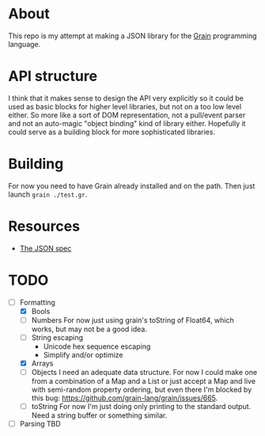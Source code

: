 # About
This repo is my attempt at making a JSON library for the [Grain](https://grain-lang.org) programming language.

# API structure
I think that it makes sense to design the API very explicitly so it could be used as basic blocks for higher level libraries, but not on a too low level either. So more like a sort of DOM representation, not a pull/event parser and not an auto-magic "object binding" kind of library either. Hopefully it could serve as a building block for more sophisticated libraries.

# Building
For now you need to have Grain already installed and on the path. Then just launch `grain ./test.gr`.

# Resources
- [The JSON spec](https://www.ecma-international.org/publications-and-standards/standards/ecma-404/)

# TODO
- [ ] Formatting
	- [x] Bools
	- [ ] Numbers
		For now just using grain's toString of Float64, which works,
		but may not be a good idea.
	- [ ] String escaping
		- Unicode hex sequence escaping
		- Simplify and/or optimize
	- [x] Arrays
	- [ ] Objects
		I need an adequate data structure. For now I could make one from a combination of a Map and a List or just accept a Map and live with semi-random property ordering, but even there I'm blocked by this bug: https://github.com/grain-lang/grain/issues/665.
	- [ ] toString
		For now I'm just doing only printing to the standard output.
		Need a string buffer or something similar.
- [ ] Parsing
	TBD